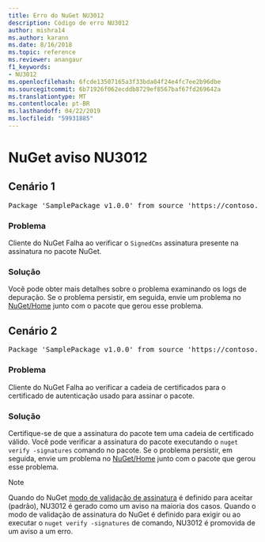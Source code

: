 ```yaml
---
title: Erro do NuGet NU3012
description: Código de erro NU3012
author: mishra14
ms.author: karann
ms.date: 8/16/2018
ms.topic: reference
ms.reviewer: anangaur
f1_keywords:
- NU3012
ms.openlocfilehash: 6fcde13507165a3f33bda04f24e4fc7ee2b96dbe
ms.sourcegitcommit: 6b71926f062ecddb8729ef8567baf67fd269642a
ms.translationtype: MT
ms.contentlocale: pt-BR
ms.lasthandoff: 04/22/2019
ms.locfileid: "59931885"
---
```

# <a name="nuget-warning-nu3012"></a>NuGet aviso NU3012

## <a name="scenario-1"></a>Cenário 1

<pre>Package 'SamplePackage v1.0.0' from source 'https://contoso.com/index.json': The primary signature validation failed.</pre>

### <a name="issue"></a>Problema

Cliente do NuGet Falha ao verificar o `SignedCms` assinatura presente na assinatura no pacote NuGet.


### <a name="solution"></a>Solução

Você pode obter mais detalhes sobre o problema examinando os logs de depuração. Se o problema persistir, em seguida, envie um problema no [NuGet/Home](https://github.com/NuGet/Home/issues) junto com o pacote que gerou esse problema.



## <a name="scenario-2"></a>Cenário 2

<pre>Package 'SamplePackage v1.0.0' from source 'https://contoso.com/index.json': The primary signature found a chain building issue:  A certificate chain processed, but terminated in a root certificate which is not trusted by the trust provider.</pre>

### <a name="issue"></a>Problema

Cliente do NuGet Falha ao verificar a cadeia de certificados para o certificado de autenticação usado para assinar o pacote.


### <a name="solution"></a>Solução

Certifique-se de que a assinatura do pacote tem uma cadeia de certificado válido. Você pode verificar a assinatura do pacote executando o `nuget verify -signatures` comando no pacote. Se o problema persistir, em seguida, envie um problema no [NuGet/Home](https://github.com/NuGet/Home/issues) junto com o pacote que gerou esse problema.


> [!Note]
> Quando do NuGet [modo de validação de assinatura](https://docs.microsoft.com/en-us/nuget/consume-packages/installing-signed-packages#configure-package-signature-requirements) é definido para aceitar (padrão), NU3012 é gerado como um aviso na maioria dos casos. Quando o modo de validação de assinatura do NuGet é definido para exigir ou ao executar o `nuget verify -signatures` de comando, NU3012 é promovida de um aviso a um erro. 

